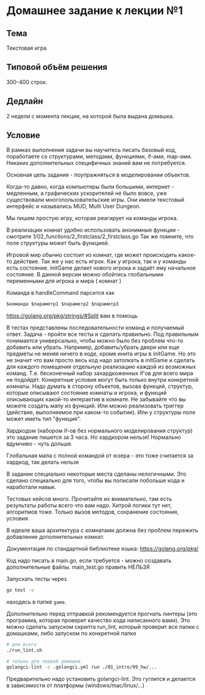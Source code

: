 # Домашнее задание к лекции №1

## Тема

Текстовая игра

## Типовой объём решения

300-400 строк.

## Дедлайн

2 недели с момента лекции, на которой была выдана домашка.

## Условие

В рамках выполнения задачи вы научитесь писать базовый код, поработаете со структурами, методами, функциями, if-ами, map-ами. Никаких дополнительных специфичных знаний вам не потребуется.

Основная цель задания - поупражняться в моделировании объектов.

Когда-то давно, когда компьютеры были большими, интернет - медленным, а графических ускорителей не было вовсе, уже существовали многопользовательские игры. Они имели текстовый интерфейс и назывались MUD, Multi User Dungeon.

Мы пишем простую игру, которая реагирует на команды игрока.

В реализации комнат удобно использовать анонимные функции - смотрите 1/02_functions/2_firstclass/2_firstclass.go
Так же помните, что поле структуры может быть функцией.

Игровой мир обычно состоит из комнат, где может происходить какое-то действие.
Так же у нас есть игрок.
Как у игрока, так и у команды есть состояние.
initGame делает нового игрока и задаёт ему начальное состояние.
В данной версии можно обойтись глобальными переменными для игрока и мира ( комнат )

Команда в handleCommand парсится как

``` bash
$команда $параметр1 $параметр2 $параметр3
```

<https://golang.org/pkg/strings/#Split> вам в помощь

В тестах представлены последовательности команд и получаемый ответ.
Задача - пройти все тесты и сделать правильно.
Под правильным понимается универсально, чтобы можно было без проблем что-то добавить или убрать. Например, добавить/убрать двери или еще предметы не меняя ничего в коде, кроме инита игры в initGame. Но это не значит что вам просто весь код надо затолкать в initGame и сделать для каждого помещения отдельную реализацию каждой из возможных команд.
Т.е. бесконечный набор захардкоженных if'ов для всего мира не подойдёт.
Конкретные условия могут быть только внутри конкретной комнаты.
Надо думать в сторону объектов, вызова функций, структур, которые описывают состояние комнаты и игрока, и функций описывающих какой-то интерактив в комнате. Не забывайте что вы можете создать мапу из функций. Или можно реализовать триггер (действие, выполняемое при каком-то событии). Или у структуры поле может иметь тип "функция".

Хардкодом (набором if-ов без нормального моделирования структур) это задание пишется за 3 часа. Но хардкором нельзя! Нормально вдумчиво - чуть дольше.

Глобальная мапа с полной командой от юзера - это тоже считается за хардкод, так делать нельзя

В задании специально некоторые места сделаны нелогичными. Это сделано специально для того, чтобы вы пописали побольше кода и наработали навык.

Тестовых кейсов много. Прочитайте их внимательно, там есть результаты работы всего что вам надо.
Хитрой логики тут нет, алгоритмов тоже. Только вызов методов, сохранение состояния, условия.

В идеале ваша архитектура с комнатами должна без проблем пережить добавление дополнительных комнат.

Документация по стандартной библиотеке языка: <https://golang.org/pkg/>

Код надо писать в main.go, если требуется - можно создавать дополнительные файлы.
main_test.go править НЕЛЬЗЯ

Запускать тесты через

``` bash
go test -v
```

находясь в папке `game`.

Дополнительно перед отправкой рекомендуется прогнать линтеры (это программа, которая проверит качество кода написанного вами). Это можно сделать запуском скрипта run_lint, который проверит все папки с домашками, либо запуском по конкретной папке

``` bash
# для всего
./run_lint.sh

# только для первой домашки
golangci-lint -c .golangci.yml run ./01_intro/99_hw/...
```

Предварительно надо установить golangci-lint. Это гуглится и делается в зависимости от платформы (windows/mac/linux/...)
